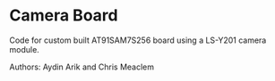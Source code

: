 Camera Board
============
Code for custom built AT91SAM7S256 board using a LS-Y201 camera module.

Authors: Aydin Arik and Chris Meaclem
